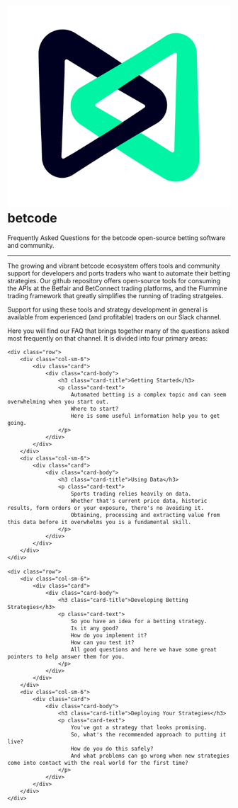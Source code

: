 <h1><img src="/img/logo.png" alt="betcode logo" class="img-thumbnail logo"> betcode</h1>

Frequently Asked Questions for the betcode open-source betting software and community.

---

The growing and vibrant betcode ecosystem offers tools and community support for developers and ports traders who want to automate their betting strategies. Our github repository offers open-source tools for consuming the APIs at the Betfair and BetConnect trading platforms, and the Flummine trading framework that greatly simplifies the running of trading stratgeies.

Support for using these tools and strategy development in general is available from experienced (and profitable) traders on our Slack channel.

Here you will find our FAQ that brings together many of the questions asked most frequently on that channel. It is divided into four primary areas:

<div class="jumbotron">

    <div class="row">
        <div class="col-sm-6">
            <div class="card">
                <div class="card-body">
                    <h3 class="card-title">Getting Started</h3>
                    <p class="card-text">
                        Automated betting is a complex topic and can seem overwhelming when you start out.
                        Where to start?
                        Here is some useful information help you to get going.
                    </p>
                </div>
            </div>
        </div>
        <div class="col-sm-6">
            <div class="card">
                <div class="card-body">
                    <h3 class="card-title">Using Data</h3>
                    <p class="card-text">
                        Sports trading relies heavily on data.
                        Whether that's current price data, historic results, form orders or your exposure, there's no avoiding it.
                        Obtaining, processing and extracting value from this data before it overwhelms you is a fundamental skill.
                    </p>
                </div>
            </div>
        </div>
    </div>

    <div class="row">
        <div class="col-sm-6">
            <div class="card">
                <div class="card-body">
                    <h3 class="card-title">Developing Betting Strategies</h3>
                    <p class="card-text">
                        So you have an idea for a betting strategy.
                        Is it any good?
                        How do you implement it?
                        How can you test it?
                        All good questions and here we have some great pointers to help answer them for you.
                    </p>
                </div>
            </div>
        </div>
        <div class="col-sm-6">
            <div class="card">
                <div class="card-body">
                    <h3 class="card-title">Deploying Your Strategies</h3>
                    <p class="card-text">
                        You've got a strategy that looks promising.
                        So, what's the recommended approach to putting it live?
                        How do you do this safely?
                        And what problems can go wrong when new strategies come into contact with the real world for the first time?
                    </p>
                </div>
            </div>
        </div>
    </div>

</div>
